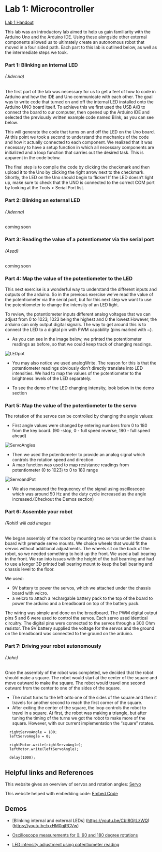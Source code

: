# Lab 1: Microcontroller

[Lab 1 Handout](https://cei-lab.github.io/ece3400/lab1.html)

This lab was an introductory lab aimed to help us gain familiarity with the Arduino Uno and the Arduino IDE. Using these alongside other external components allowed us to ultimately create an autonomous robot that moved in a four sided path. Each part to this lab is outlined below, as well as the intermediate steps we took.


### Part 1: Blinking an internal LED 
###### (Jidenna)

The first part of the lab was necessary for us to get a feel of how to code in Arduino and how the IDE and Uno communicate with each other. The goal was to write code that turned on and off the internal LED installed onto the Arduino UNO board itself. To achieve this we first used the USB A/B to connect the board to our computer, then opened up the Arduino IDE and selected the previously written example code named Blink, as you can see below.


This will generate the code that turns on and off the LED on the Uno board. At this point we took a second to understand the mechanics of the code and how it actually connected to each component. We realized that it was necessary to have a setup function in which all necessary components are initialized and a loop function that carries out the desired task. This is apparent in the code below.


The final step is to compile the code by clicking the checkmark and then upload it to the Uno by clicking the right arrow next to the checkmark. Shortly, the LED on the Uno should begin to flicker! If the LED doesn’t light up, make sure to check that the UNO is connected to the correct COM port by looking at the Tools > Serial Port list.


### Part 2: Blinking an external LED 
###### (Jidenna)

coming soon


### Part 3: Reading the value of a potentiometer via the serial port 
######  (Asad)

coming soon







### Part 4: Map the value of the potentiometer to the LED 

This next exercise is a wonderful way to understand the different inputs and outputs of the arduino. So in the previous exercise we’ve read the value of the potentiometer via the serial port, but for this next step we want to use the potentiometer to change the intensity of an LED light. 

To review, the potentiometer inputs different analog voltages that we can adjust from 0 to 1023, 1023 being the highest and 0 the lowest.However, the arduino can only output digital signals. The way to get around this is to connect the LED to a digital pin with PWM capability (pins marked with ~). 

  * As you can see in the image below, we printed the potentiometer readings as before, so that we could keep track of changing readings. 

![LEDpot](imagesLab1/LEDpot.png)


  * You may also notice we used analogWrite. The reason for this is that the potentiometer readings obviously don’t directly translate into LED intensities. We had to map the values of the potentiometer to the brightness levels of the LED separately.

  * To see the demo of the LED changing intensity, look below in the demo section







### Part 5: Map the value of the potentiometer to the servo 

The rotation of the servos can be controlled by changing the angle values:
   * First angle values were changed by entering numbers from 0 to 180 from the key board. (90 -stop, 0 - full speed reverse, 180 - full speed ahead)

![ServoAngles](imagesLab1/ServoAngles.png)
     
   * Then we used the potentiometer to provide an analog signal which controls the rotation speed and direction
   * A map function was used to map resistance readings from potentiometer (0 to 1023) to 0 to 180 range

![ServoandPot](imagesLab1/ServoandPot.png)
   
   * We also measured the frequecncy of the signal using oscilloscope which was around 50 Hz and the duty cycle increased as the angle increased.(Checkout the Demos section)
   

### Part 6: Assemble your robot 
###### (Rohit) will add images

We began assembly of the robot by mounting two servos under the chassis board with premade servo mounts. We choice wheels that would fit the servos without additional adjustments. The wheels sit on the back of the robot, so we needed something to hold up the front. We used a ball bearing in the front. We ran into issues with the height of the ball bearning and had to use a longer 3D printed ball bearing mount to keep the ball bearing and chassis level to the floor. 

We used:
  * 9V battery to power the servos, which we attached under the chassis board with velcro. 
  * a velcro to attach a rechargable battery pack to the top of the board to power the arduino and a breadboard on top of the battery pack. 

The wiring was simple and done on the breadboard. The PWM digital output pins 5 and 6 were used to control the servos. Each servo used identical circuitry. The digital pins were connected to the servos through a 300 Ohm resistor. The 9V battery supplied the voltage for the servos and the ground on the breadboard was connected to the ground on the arduino.


### Part 7: Driving your robot autonomously 
###### (John)

Once the assembly of the robot was completed, we decided that the robot should make a square. The robot would start at the center of the square and move outward to make the square. The robot would travel one second outward from the center to one of the sides of the square. 
  * The robot turns to the left onto one of the sides of the square and then it travels for another second to reach the first corner of the square. 
  * After exiting the center of the square, the loop controls the robot to travel in a square. At first, the robot was making a triangle, but after tuning the timing of the turns we got the robot to make more of the square. However, with our current implementation the “square” rotates.

```arduino
  rightServoAngle = 180;
  leftServoAngle = 0;
  
  rightMotor.write(rightServoAngle);
  leftMotor.write(leftServoAngle);

  delay(1000);
```

## Helpful links and References
This website gives an overview of servos and rotation angles: [Servo](http://www.seattlerobotics.org/guide/servos.html)

This website helped with embedding code: [Embed Code](https://help.github.com/articles/creating-and-highlighting-code-blocks/)

## Demos
  * [Blinking internal and external LEDs] (https://youtu.be/CbI8GjtLzWQ) (https://youtu.be/xxHM0qjRCVw)

  * [Oscilloscope measurements for 0, 90 and 180 degree rotations](https://www.youtube.com/watch?v=w-dbIPHahbE&feature=youtu.be)

* [LED intensity adjustment using potentiometer reading](https://youtu.be/VkdjhSLH_bo)
